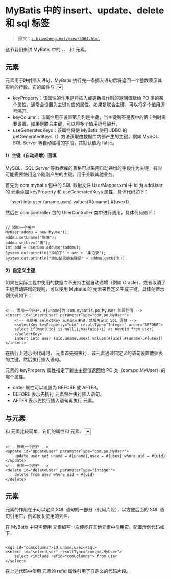 # MyBatis 中的 insert、update、delete 和 sql 标签

> 原文：[`c.biancheng.net/view/4364.html`](http://c.biancheng.net/view/4364.html)

这节我们来讲 MyBatis 中的 <insert>、<update>、<delete> 和 <sql> 元素。

## <insert>元素

<insert> 元素用于映射插入语句，MyBatis 执行完一条插入语句后将返回一个整数表示其影响的行数。它的属性与 <select> 元素的属性大部分相同，在本节讲解它的几个特有属性。

*   keyProperty：该属性的作用是将插入或更新操作时的返回值赋给 PO 类的某个属性，通常会设置为主键对应的属性。如果是联合主键，可以将多个值用逗号隔开。
*   keyColumn：该属性用于设置第几列是主键，当主键列不是表中的第 1 列时需要设置。如果是联合主键，可以将多个值用逗号隔开。
*   useGeneratedKeys：该属性将使 MyBatis 使用 JDBC 的 getGeneratedKeys（）方法获取由数据库内部产生的主键，例如 MySQL、SQL Server 等自动递增的字段，其默认值为 false。

#### 1）主键（自动递增）回填

MySQL、SQL Server 等数据库的表格可以采用自动递增的字段作为主键，有时可能需要使用这个刚刚产生的主键，用于关联其他业务。

首先为 com.mybatis 包中的 SQL 映射文件 UserMapper.xml 中 id 为 addUser 的 <insert> 元素添加 keyProperty 和 useGeneratedKeys 属性，具体代码如下：

<!--添加一个用户，成功后将主键值返回填给 uid(po 的属性)-->
<insert id="addUser" parameterType="com.po.MyUser" keyProperty="uid" useGeneratedKeys="true">
    insert into user (uname,usex) values(#{uname},#{usex})
</insert>

然后在 com.controller 包的 UserController 类中进行调用，具体代码如下：

```

// 添加一个用户
MyUser addmu = new MyUser();
addmu.setUname("陈恒");
addmu.setUsex("男");
int add = userDao.addUser(addmu);
System.out.println("添加了" + add + "条记录");
System.out.println("添加记录的主键是" + addmu.getUid());
```

#### 2）自定义主键

如果在实际工程中使用的数据库不支持主键自动递增（例如 Oracle），或者取消了主键自动递增的规则，可以使用 MyBatis 的 <selectKey> 元素来自定义生成主键。具体配置示例代码如下：

```

<!-- 添加一个用户，#{uname}为 com.mybatis.po.MyUser 的属性值 -->
<insert id="insertUser" parameterType="com.po.MyUser">
    <!-- 先使用 selectKey 元素定义主键，然后再定义 SQL 语句 -->
    <selectKey keyProperty="uid" resultType="Integer" order="BEFORE">
    select if(max(uid) is null,1,max(uid)+1) as newUid from user)
    </selectKey>
    insert into user (uid,uname,usex) values(#{uid},#{uname},#{usex})
</insert>
```

在执行上述示例代码时，<selectKey> 元素首先被执行，该元素通过自定义的语句设置数据表的主键，然后执行插入语句。

<selectKey> 元素的 keyProperty 属性指定了新生主键值返回给 PO 类（com.po.MyUser）的哪个属性。

*   order 属性可以设置为 BEFORE 或 AFTER。
*   BEFORE 表示先执行 <selectKey> 元素然后执行插入语句。
*   AFTER 表示先执行插入语句再执行 <selectKey> 元素。

## <update>与<delete>元素

<update> 和 <delete> 元素比较简单，它们的属性和 <insert> 元素、<select> 元素的属性差不多，执行后也返回一个整数，表示影响了数据库的记录行数。配置示例代码如下：

```

<!-- 修改一个用户 -->
<update id="updateUser" parameterType="com.po.MyUser">
    update user set uname = #{uname},usex = #{usex} where uid = #{uid}
</update>
<!-- 删除一个用户 -->
<delete id="deleteUser" parameterType="Integer">
    delete from user where uid = #{uid}
</delete>
```

## <sql> 元素

<sql> 元素的作用在于可以定义 SQL 语句的一部分（代码片段），以方便后面的 SQL 语句引用它，例如反复使用的列名。

在 MyBatis 中只需使用 <sql> 元素编写一次便能在其他元素中引用它。配置示例代码如下：

```

<sql id="comColumns">id,uname,usex</sql>
<select id="selectUser" resultType="com.po.MyUser">
    select <include refid="comColumns"> from user
</select>
```

在上述代码中使用 <include> 元素的 refid 属性引用了自定义的代码片段。